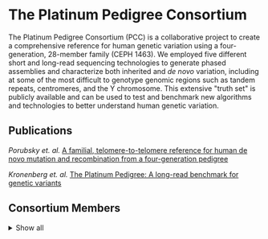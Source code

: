 # The Platinum Pedigree Consortium

The Platinum Pedigree Consortium (PCC) is a collaborative project to create a comprehensive reference for human genetic variation using a four-generation, 28-member family (CEPH 1463). We employed five different short and long-read sequencing technologies to generate phased assemblies and characterize both inherited and _de novo_ variation, including at some of the most difficult to genotype genomic regions such as tandem repeats, centromeres, and the Y chromosome. This extensive "truth set" is publicly available and can be used to test and benchmark new algorithms and technologies to better understand human genetic variation.

## Publications

_Porubsky et. al._
[A familial, telomere-to-telomere reference for human de novo mutation and recombination from a four-generation pedigree](https://pubmed.ncbi.nlm.nih.gov/39149261/)

_Kronenberg et. al._
[The Platinum Pedigree: A long-read benchmark for genetic variants](https://www.biorxiv.org/content/10.1101/2024.10.02.616333v1)

## Consortium Members

<details>
  <summary>Show all</summary>
  

| Name                 	| Affiliation(s)                                                     	|
|----------------------	|--------------------------------------------------------------------	|
| David Porubsky       	| University of Washington                                           	|
| Michelle D. Noyes    	| University of Washington                                           	|
| Nidhi Koundinya      	| University of Washington                                           	|
| William T. Harvey    	| University of Washington                                           	|
| Jiadong Lin          	| University of Washington                                           	|
| Sean McGee           	| University of Washington                                           	|
| Hyeonsoo Jeong       	| University of Washington                                           	|
| Katherine M. Munson  	| University of Washington                                           	|
| Kendra Hoekzema      	| University of Washington                                           	|
| Jordan Knuth         	| University of Washington                                           	|
| Gage H. Garcia       	| University of Washington                                           	|
| Joshua D. Smith      	| University of Washington                                           	|
| Evan E. Eichler      	| University of Washington                                           	|
|                     	|                                                                    	|
| Harriet Dashnow      	| University of Utah; University of Colorado Anschutz Medical Campus 	|
| Thomas A. Sasani     	| University of Utah                                                 	|
| Cody J. Steely       	| University of Utah; University of Kentucky                         	|
| Thomas J. Nicholas   	| University of Utah                                                 	|
| W. Scott Watkins     	| University of Utah                                                 	|
| Brent S. Pedersen    	| University of Utah                                                 	|
| Michael E. Goldberg  	| University of Utah                                                 	|
| Hannah C. Happ       	| University of Utah                                                 	|
| Deborah W. Neklason  	| University of Utah                                                 	|
| Lynn B. Jorde        	| University of Utah                                                 	|
| Aaron R. Quinlan     	| University of Utah                                                 	|
|                      	|                                                                    	|
| Glennis A. Logsdon   	| University of Washington; University of Pennsylvania               	|
| Keisuke K. Oshima    	| University of Pennsylvania                                         	|
|                      	|                                                                    	|
| Pille Hallast        	| The Jackson Laboratory for Genomic Medicine                        	|
| Peter Ebert          	| Heinrich Heine University                                          	|
| Charles Lee          	| The Jackson Laboratory for Genomic Medicine                        	|
|                      	|                                                                    	|
| Zev N. Kronenberg    	| PacBio                                                             	|
| Tom Mokveld          	| PacBio                                                             	|
| Cillian Nolan        	| PacBio                                                             	|
| Egor Dolzhenko       	| PacBio                                                             	|
| William J. Rowell    	| PacBio                                                             	|
| Cairbre Fanslow      	| PacBio                                                             	|
| Christine Lambert    	| PacBio                                                             	|
| Michael A. Eberle    	| PacBio                                                             	|
|                      	|                                                                    	|
| Andrea Guarracino    	| University of Tennessee                                            	|
| Erik Garrison        	| University of Tennessee                                            	|
|                      	|                                                                    	|
| Kirill Grigorev      	| NASA Ames Research Center; Blue Marble Space Institute of Science  	|
| Christopher E. Mason 	| Weill Cornell Medicine                                             	|
|                      	|                                                                    	|
| Tiffany Y. Leung     	| BC Cancer Agency                                                   	|
| Vincent C.T. Hanlon  	| BC Cancer Agency                                                   	|
| Daniel D. Chan       	| BC Cancer Agency                                                   	|
| Yanni Wang           	| BC Cancer Agency                                                   	|
| Peter M. Lansdorp    	| BC Cancer Agency; University of British Columbia                   	|
|                      	|                                                                    	|
| Shawn E. Levy        	| Element Biosciences                                                	|

</details>
